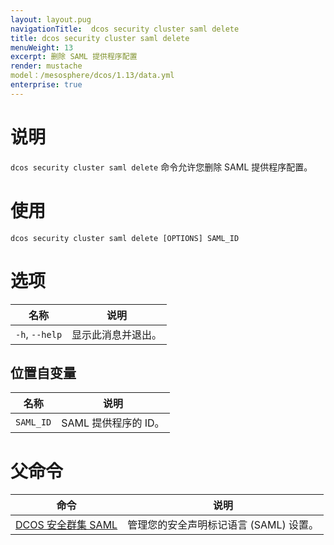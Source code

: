 ```yaml
---
layout: layout.pug
navigationTitle:  dcos security cluster saml delete
title: dcos security cluster saml delete
menuWeight: 13
excerpt: 删除 SAML 提供程序配置
render: mustache
model：/mesosphere/dcos/1.13/data.yml
enterprise: true
---
```


# 说明

`dcos security cluster saml delete` 命令允许您删除 SAML 提供程序配置。

# 使用

```
dcos security cluster saml delete [OPTIONS] SAML_ID
```


# 选项

| 名称 | 说明 |
|-------------------|------------------|
| `-h`, `--help`| 显示此消息并退出。|


## 位置自变量

| 名称 | 说明 |
|--------|------------------|
| `SAML_ID` | SAML 提供程序的 ID。 |


# 父命令

| 命令 | 说明 |
|---------|-------------|
| [DCOS 安全群集 SAML](/mesosphere/dcos/1.13/cli/command-reference/dcos-security/dcos-security-cluster/dcos-security-cluster-saml//) | 管理您的安全声明标记语言 (SAML) 设置。 |
